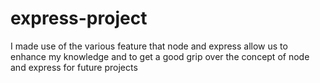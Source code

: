# express-project

I made use of the various feature that node and express allow us to enhance my knowledge and to get a good grip over the concept of node and express for future projects
